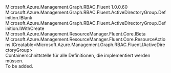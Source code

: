 <Type Name="IDefinition" FullName="Microsoft.Azure.Management.Graph.RBAC.Fluent.ActiveDirectoryGroup.Definition.IDefinition">
  <TypeSignature Language="C#" Value="public interface IDefinition : Microsoft.Azure.Management.Graph.RBAC.Fluent.ActiveDirectoryGroup.Definition.IBlank, Microsoft.Azure.Management.Graph.RBAC.Fluent.ActiveDirectoryGroup.Definition.IWithCreate, Microsoft.Azure.Management.ResourceManager.Fluent.Core.IBeta, Microsoft.Azure.Management.ResourceManager.Fluent.Core.ResourceActions.ICreatable&lt;Microsoft.Azure.Management.Graph.RBAC.Fluent.IActiveDirectoryGroup&gt;" />
  <TypeSignature Language="ILAsm" Value=".class public interface auto ansi abstract IDefinition implements class Microsoft.Azure.Management.Graph.RBAC.Fluent.ActiveDirectoryGroup.Definition.IBlank, class Microsoft.Azure.Management.Graph.RBAC.Fluent.ActiveDirectoryGroup.Definition.IWithCreate, class Microsoft.Azure.Management.Graph.RBAC.Fluent.ActiveDirectoryGroup.Definition.IWithEmailAlias, class Microsoft.Azure.Management.Graph.RBAC.Fluent.ActiveDirectoryGroup.Definition.IWithEmailAliasBeta, class Microsoft.Azure.Management.Graph.RBAC.Fluent.ActiveDirectoryGroup.Definition.IWithMember, class Microsoft.Azure.Management.Graph.RBAC.Fluent.ActiveDirectoryGroup.Definition.IWithMemberBeta, class Microsoft.Azure.Management.ResourceManager.Fluent.Core.IBeta, class Microsoft.Azure.Management.ResourceManager.Fluent.Core.ResourceActions.ICreatable`1&lt;class Microsoft.Azure.Management.Graph.RBAC.Fluent.IActiveDirectoryGroup&gt;, class Microsoft.Azure.Management.ResourceManager.Fluent.Core.ResourceActions.IIndexable" />
  <TypeSignature Language="DocId" Value="T:Microsoft.Azure.Management.Graph.RBAC.Fluent.ActiveDirectoryGroup.Definition.IDefinition" />
  <TypeSignature Language="VB.NET" Value="Public Interface IDefinition&#xA;Implements IBeta, IBlank, ICreatable(Of IActiveDirectoryGroup), IWithCreate" />
  <TypeSignature Language="F#" Value="type IDefinition = interface&#xA;    interface IBlank&#xA;    interface IWithEmailAlias&#xA;    interface IWithEmailAliasBeta&#xA;    interface IBeta&#xA;    interface IWithCreate&#xA;    interface ICreatable&lt;IActiveDirectoryGroup&gt;&#xA;    interface IIndexable&#xA;    interface IWithMember&#xA;    interface IWithMemberBeta" />
  <AssemblyInfo>
    <AssemblyName>Microsoft.Azure.Management.Graph.RBAC.Fluent</AssemblyName>
    <AssemblyVersion>1.0.0.60</AssemblyVersion>
  </AssemblyInfo>
  <Interfaces>
    <Interface>
      <InterfaceName>Microsoft.Azure.Management.Graph.RBAC.Fluent.ActiveDirectoryGroup.Definition.IBlank</InterfaceName>
    </Interface>
    <Interface>
      <InterfaceName>Microsoft.Azure.Management.Graph.RBAC.Fluent.ActiveDirectoryGroup.Definition.IWithCreate</InterfaceName>
    </Interface>
    <Interface>
      <InterfaceName>Microsoft.Azure.Management.ResourceManager.Fluent.Core.IBeta</InterfaceName>
    </Interface>
    <Interface>
      <InterfaceName>Microsoft.Azure.Management.ResourceManager.Fluent.Core.ResourceActions.ICreatable&lt;Microsoft.Azure.Management.Graph.RBAC.Fluent.IActiveDirectoryGroup&gt;</InterfaceName>
    </Interface>
  </Interfaces>
  <Docs>
    <summary>
            Containerschnittstelle für alle Definitionen, die implementiert werden müssen.
            </summary>
    <remarks>To be added.</remarks>
  </Docs>
  <Members />
</Type>
